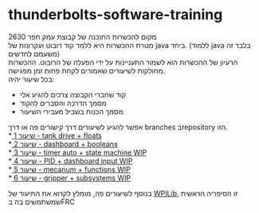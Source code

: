 # thunderbolts-software-training

מקום להכשרות התוכנה של קבוצת עמק חפר 2630  
מטרת ההכשרות היא ללמד קוד רובוט ועקרונות של java ביחד. (ללמוד java בלבד זה משעמם לחדשים)  
הרעיון של ההכשרות הוא לשמור התעניינות על ידי הפעלה של הרובוט.
ההכשרות מחולקות לשיעורים שאמורים לקחת פחות זמן מפגישה.     
בכל שיעור יהיה:
- קוד שחברי הקבוצה צרכים להגיע אלי
- מסמך הדרכה והסברים להקוד
- מסמך הכנות בשביל מעבירי השיעור

אפשר להגיע לשיעורים דרך קישורים פה או דרך branches בrepository הזו.  
*[ שיעור 1 - tank drive + floats](https://github.com/adiaviad/thunderbolts-software-training/tree/lesson-1)  
*[ שיעור 2 - dashboard + booleans](https://github.com/adiaviad/thunderbolts-software-training/tree/lesson-2)  
*[ שיעור 3 - timer auto + state machine WIP](https://github.com/adiaviad/thunderbolts-software-training/tree/lesson-3)  
*[ שיעור 4 - PID + dashboard input WIP](https://github.com/adiaviad/thunderbolts-software-training/tree/lesson-4)  
*[ שיעור 5 - mecanum + functions WIP](https://github.com/adiaviad/thunderbolts-software-training/tree/lesson-5)  
*[ שיעור 6 - gripper + subsystems WIP](https://github.com/adiaviad/thunderbolts-software-training/tree/lesson-6)  



בנוסף לשיעורים פה, מומלץ לקרוא את התיעוד של [WPILib](https://docs.wpilib.org/he/stable/docs/zero-to-robot/introduction.html), זו הסיפריה הראשית שמשתמשים בה בFRC
